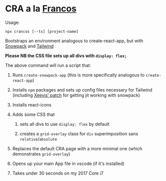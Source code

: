 # CRA a la [Francos](https://francosjust.in)

Usage:

`npx crancos [--ts] [project-name]`

Bootstraps an environment analogous to create-react-app, but with [Snowpack](https://www.snowpack.dev/) and [Tailwind](https://tailwindcss.com)

**Please NB the CSS file sets up all divs with `display: flex;`**

The above command will run a script that:

1. Runs `create-snowpack-app` (this is more specifically analogous to `create-react-app`)
   
2. Installs `npm` packages and sets up config files necessary for Tailwind (including [Xeevis' patch](https://github.com/jadex/snowpack-plugin-tailwindcss-jit) for getting jit working with snowpack)

3. Installs react-icons

4. Adds some CSS that
   1. sets all divs to use `display: flex` by default

   2. creates a `grid-overlay` class for `div` superimposition  sans `relative`/`absolute`

5. Replaces the default CRA page with a more minimal one (which demonstrates `grid-overlay`)

6. Opens up your main App file in vscode (if it's installed)

7. Takes under 30 seconds on my 2017 Core i7